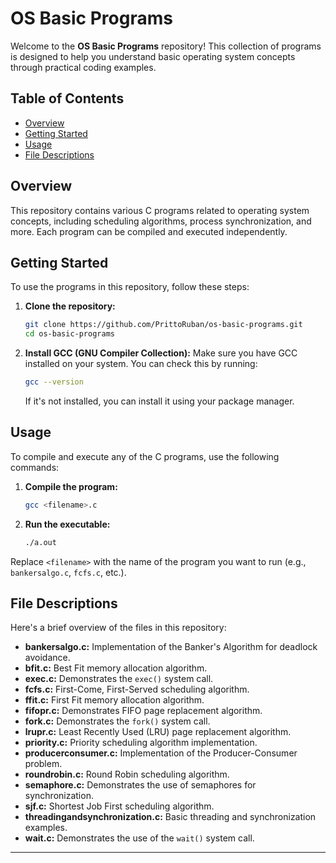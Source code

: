 
# OS Basic Programs

Welcome to the **OS Basic Programs** repository! This collection of programs is designed to help you understand basic operating system concepts through practical coding examples.

## Table of Contents

- [Overview](#overview)
- [Getting Started](#getting-started)
- [Usage](#usage)
- [File Descriptions](#file-descriptions)

## Overview

This repository contains various C programs related to operating system concepts, including scheduling algorithms, process synchronization, and more. Each program can be compiled and executed independently.

## Getting Started

To use the programs in this repository, follow these steps:

1. **Clone the repository:**
   ```bash
   git clone https://github.com/PrittoRuban/os-basic-programs.git
   cd os-basic-programs
   ```

2. **Install GCC (GNU Compiler Collection):**
   Make sure you have GCC installed on your system. You can check this by running:
   ```bash
   gcc --version
   ```
   If it's not installed, you can install it using your package manager.

## Usage

To compile and execute any of the C programs, use the following commands:

1. **Compile the program:**
   ```bash
   gcc <filename>.c
   ```

2. **Run the executable:**
   ```bash
   ./a.out
   ```

Replace `<filename>` with the name of the program you want to run (e.g., `bankersalgo.c`, `fcfs.c`, etc.).

## File Descriptions

Here's a brief overview of the files in this repository:

- **bankersalgo.c:** Implementation of the Banker's Algorithm for deadlock avoidance.
- **bfit.c:** Best Fit memory allocation algorithm.
- **exec.c:** Demonstrates the `exec()` system call.
- **fcfs.c:** First-Come, First-Served scheduling algorithm.
- **ffit.c:** First Fit memory allocation algorithm.
- **fifopr.c:** Demonstrates FIFO page replacement algorithm.
- **fork.c:** Demonstrates the `fork()` system call.
- **lrupr.c:** Least Recently Used (LRU) page replacement algorithm.
- **priority.c:** Priority scheduling algorithm implementation.
- **producerconsumer.c:** Implementation of the Producer-Consumer problem.
- **roundrobin.c:** Round Robin scheduling algorithm.
- **semaphore.c:** Demonstrates the use of semaphores for synchronization.
- **sjf.c:** Shortest Job First scheduling algorithm.
- **threadingandsynchronization.c:** Basic threading and synchronization examples.
- **wait.c:** Demonstrates the use of the `wait()` system call.

---
